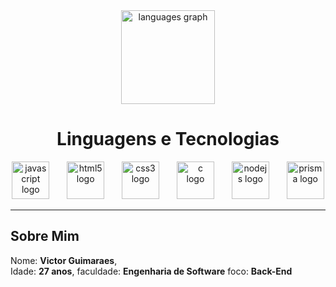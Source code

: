 <div align="center">
  <img src="https://github-readme-stats.vercel.app/api/top-langs?username=victorguimaraesdev&locale=en&hide_title=false&layout=compact&card_width=320&langs_count=5&theme=merko&hide_border=false?" height="150" alt="languages graph" />
</div>
<div align="center">
  <h1>Linguagens e Tecnologias</h1>
</div>

<div align="center">
  <img src="https://cdn.jsdelivr.net/gh/devicons/devicon/icons/javascript/javascript-original.svg" height="60" alt="javascript logo" />
  <img width="20" />
  <img src="https://cdn.jsdelivr.net/gh/devicons/devicon/icons/html5/html5-original.svg" height="60" alt="html5 logo" />
  <img width="20" />
  <img src="https://cdn.jsdelivr.net/gh/devicons/devicon/icons/css3/css3-original.svg" height="60" alt="css3 logo" />
  <img width="20" />
  <img src="https://cdn.jsdelivr.net/gh/devicons/devicon/icons/c/c-original.svg" height="60" alt="c logo" />
  <img width="20" />
  <img src="https://cdn.jsdelivr.net/gh/devicons/devicon/icons/nodejs/nodejs-original.svg" height="60" alt="nodejs logo" />
  <img width="20" />
  <img src="https://cdn.jsdelivr.net/gh/devicons/devicon/icons/prisma/prisma-original.svg" height="60" alt="prisma logo" />
</div>

---

## Sobre Mim

Nome: **Victor Guimaraes**,<br>
Idade: **27 anos**, 
faculdade: **Engenharia de Software** 
foco: **Back-End**

